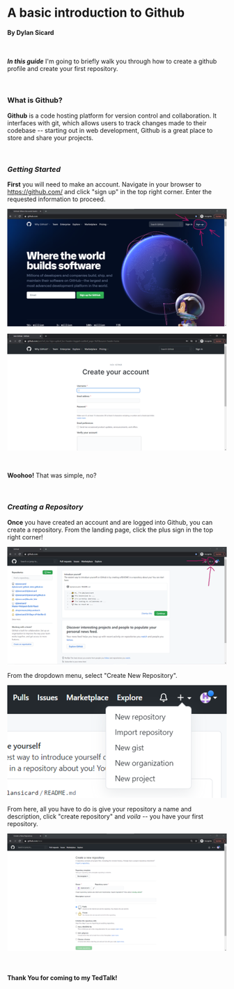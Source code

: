 # A basic introduction to Github
#### By Dylan Sicard
<br>

***In this guide*** I'm going to briefly walk you through how to create a github profile and create your first repository.

<br>

### **What is Github?**


**Github** is a code hosting platform for version control and collaboration. It interfaces with git, which allows users to track changes made to their codebase -- starting out in web development, Github is a great place to store and share your projects. 

<br>


### ***Getting Started***
**First** you will need to make an account. Navigate in your browser to https://github.com/ and click "sign up" in the top right corner. Enter the requested information to proceed.

![Github home screen](./Images/githubLanding.PNG)
<br>

![Github Create Account Page](./Images/createAccount.PNG)

<br>

**Woohoo!** That was simple, no?

<br>

### ***Creating a Repository***
**Once** you have created an account and are logged into Github, you can create a repository. From the landing page, click the plus sign in the top right corner!

![](./Images/plusSign.PNG)

From the dropdown menu, select "Create New Repository".

![](./Images/dropdown.PNG)

From here, all you have to do is give your repository a name and description, click "create repository" and *voila* -- you have your first repository.

![](./Images/repositoryCreation.PNG)

<br>

#### **Thank You** for coming to my TedTalk!



